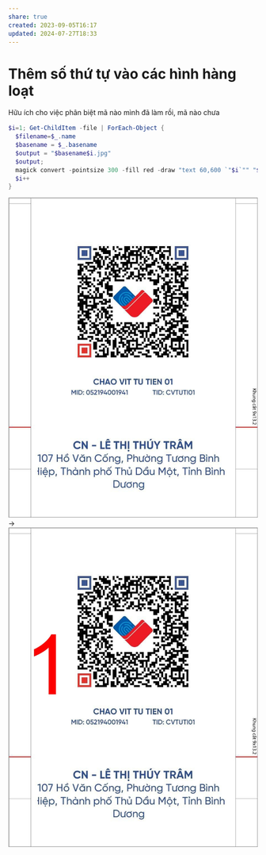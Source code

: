 ```yaml
---
share: true
created: 2023-09-05T16:17
updated: 2024-07-27T18:33
---
```

# Thêm số thứ tự vào các hình hàng loạt
Hữu ích cho việc phân biệt mã nào mình đã làm rồi, mã nào chưa
```PowerShell
$i=1; Get-ChildItem -file | ForEach-Object {
  $filename=$_.name
  $basename = $_.basename
  $output = "$basename$i.jpg"
  $output; 
  magick convert -pointsize 300 -fill red -draw "text 60,600 `"$i`"" "$filename" $output
  $i++
} 
```

![200](../../../../../docs/assets/attachments/a.jpg) → ![200](../../../../../docs/assets/attachments/a1.jpg)
